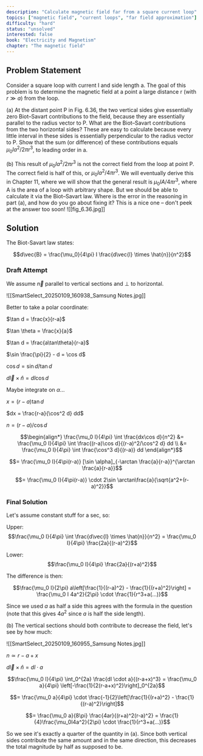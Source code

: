 ```yaml
---
description: "Calculate magnetic field far from a square current loop"
topics: ["magnetic field", "current loops", "far field approximation"]
difficulty: "hard"
status: "unsolved"
interested: false
book: "Electricity and Magnetism"
chapter: "The magnetic field"
---
```


## Problem Statement
Consider a square loop with current I and side length a. The goal of this problem is to determine the magnetic field at a point a large distance r (with $r \gg a$) from the loop.

(a) At the distant point P in Fig. 6.36, the two vertical sides give essentially zero Biot–Savart contributions to the field, because they are essentially parallel to the radius vector to P. What are the Biot–Savart contributions from the two horizontal sides? These are easy to calculate because every little interval in these sides is essentially perpendicular to the radius vector to P. Show that the sum (or difference) of these contributions equals $\mu_0 I a^2/2\pi r^3$, to leading order in a.

(b) This result of $\mu_0 I a^2/2\pi r^3$ is not the correct field from the loop at point P. The correct field is half of this, or $\mu_0 I a^2/4\pi r^3$. We will eventually derive this in Chapter 11, where we will show that the general result is $\mu_0 I A/4\pi r^3$, where A is the area of a loop with arbitrary shape. But we should be able to calculate it via the Biot–Savart law. Where is the error in the reasoning in part (a), and how do you go about fixing it? This is a nice one – don't peek at the answer too soon!
![[fig_6.36.jpg]]

## Solution 
The Biot-Savart law states:

$$d\vec{B} = \frac{\mu_0}{4\pi} I \frac{d\vec{l} \times \hat{n}}{n^2}$$

### Draft Attempt

We assume $\vec{n}$ parallel to vertical sections and $\perp$ to horizontal.

![[SmartSelect_20250109_160938_Samsung Notes.jpg]]

Better to take a polar coordinate:

$\tan d = \frac{x}{r-a}$

$\tan \theta = \frac{x}{a}$

$\tan d = \frac{a\tan\theta}{r-a}$

$\sin \frac{\pi}{2} - d = \cos d$

$\cos d = \sin d/\tan d$

$d\vec{l} \times \hat{n} = dl\cos d$

Maybe integrate on $\alpha$...

$x = (r-a)\tan d$

$dx = \frac{r-a}{\cos^2 d} dd$

$n = (r-a)/\cos d$

$$\begin{align*}
\frac{\mu_0 I}{4\pi} \int \frac{dx\cos d}{n^2} &= \frac{\mu_0 I}{4\pi} \int \frac{(r-a)\cos d}{(r-a)^2/\cos^2 d} dd \\
&= \frac{\mu_0 I}{4\pi} \int \frac{\cos^3 d}{(r-a)} dd
\end{align*}$$

$$= \frac{\mu_0 I}{4\pi(r-a)} [\sin \alpha]_{-\arctan \frac{a}{r-a}}^{\arctan \frac{a}{r-a}}$$

$$= \frac{\mu_0 I}{4\pi(r-a)} \cdot 2\sin \arctan\frac{a}{\sqrt{a^2+(r-a)^2}}$$

### Final Solution

Let's assume constant stuff for a sec, so:

Upper:
$$\frac{\mu_0 I}{4\pi} \int \frac{d\vec{l} \times \hat{n}}{n^2} = \frac{\mu_0 I}{4\pi} \frac{2a}{(r-a)^2}$$

Lower:
$$\frac{\mu_0 I}{4\pi} \frac{2a}{(r+a)^2}$$

The difference is then:

$$\frac{\mu_0 I}{2\pi} a\left[\frac{1}{(r-a)^2} - \frac{1}{(r+a)^2}\right] = \frac{\mu_0 I 4a^2}{2\pi} \cdot \frac{1}{r^3+a(...)}$$

Since we used $a$ as half a side this agrees with the formula in the question (note that this gives $4a^2$ since $a$ is half the side length).

(b) The vertical sections should both contribute to decrease the field, let's see by how much:

![[SmartSelect_20250109_160955_Samsung Notes.jpg]]

$n \simeq r-a+x$

$d\vec{l} \times \hat{n} = dl \cdot a$

$$\frac{\mu_0 I}{4\pi} \int_0^{2a} \frac{dl \cdot a}{(r-a+x)^3} = \frac{\mu_0 a}{4\pi} \left[-\frac{1}{2(r-a+x)^2}\right]_0^{2a}$$

$$= \frac{\mu_0 a}{4\pi} \cdot \frac{-1}{2}\left[\frac{1}{(r+a)^2} - \frac{1}{(r-a)^2}\right]$$

$$= \frac{\mu_0 a}{8\pi} \frac{4ar}{(r+a)^2(r-a)^2} = \frac{1}{4}\frac{\mu_0I4a^2}{2\pi} \cdot \frac{1}{r^3+a(...)}$$

So we see it's exactly a quarter of the quantity in (a). Since both vertical sides contribute the same amount and in the same direction, this decreases the total magnitude by half as supposed to be.